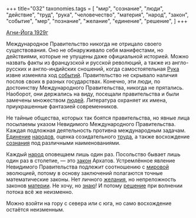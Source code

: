 +++
title="032"
taxonomies.tags = [
 "мир",
 "сознание",
 "люди",
 "действие",
 "труд",
 "рука",
 "человечество",
 "материя",
 "народ",
 "закон",
 "событие",
 "мер",
 "познание",
 "желание",
 "единение",
 "решение",
]
+++

[Агни-Йога 1929г](/agni/1929)

Международное Правительство никогда не отрицало своего существования. Оно не обнаруживало себя манифестами, но действиями, которые не упущены даже официальной историей. Можно назвать факты из французской и русской революций, а также из англо-русских и англо-индийских сношений, когда самостоятельная [Рука](/tags/рука) извне изменяла ход [событий](/tags/событие). Правительство не скрывало наличия послов своих в разных государствах. Конечно, эти люди, по достоинству Международного Правительства, никогда не прятались. Наоборот, они держались на виду, посещали правительства и были замечены множеством [людей](/tags/люди). Литература охраняет их имена, приукрашенные фантазией современников.   

Не тайные общества, которых так боятся правительства, но явные лица посылаемы указом Невидимого Международного Правительства. Каждая подложная деятельность противна международным задачам. [Единение](/tags/единение) [народов](/tags/народ), оценка созидательного [труда](/tags/труд), а также восхождение [сознания](/tags/человечество) под различными наименованиями.   

Каждый [народ](/tags/народ) оповещаем лишь один раз. Посольство бывает лишь один раз в столетие, — это [закон](/tags/закон) Архатов. Устремлённое явление Невидимого Правительства подлежит соотношению с [мировой](/tags/мир) эволюцией, потому в основу заключений полагаются точные математические законы. Нет личного [желания](/tags/желание), но непреложность законов [материи](/tags/материя). Не хочу, но [знаю](/tags/познание)! И потому [решение](/tags/решение) при волнении потока всё же неизменно.   

Можно взойти на гору с севера или с юга, но само восхождение остаётся неизменным.